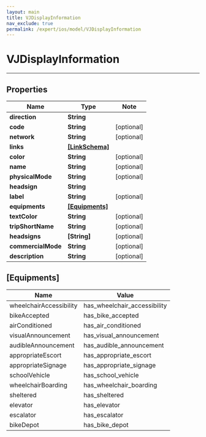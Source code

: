 ```yaml
---
layout: main
title: VJDisplayInformation
nav_exclude: true
permalink: /expert/ios/model/VJDisplayInformation
---
```


# VJDisplayInformation

---

## Properties

Name | Type | Note
---- | ---- | ----
**direction** | **String** | 
**code** | **String** | [optional] 
**network** | **String** | [optional] 
**links** | [**[LinkSchema]**](LinkSchema.md) | 
**color** | **String** | [optional] 
**name** | **String** | [optional] 
**physicalMode** | **String** | [optional] 
**headsign** | **String** | 
**label** | **String** | [optional] 
**equipments** | [**[Equipments]**](#[Equipments])
**textColor** | **String** | [optional] 
**tripShortName** | **String** | [optional] 
**headsigns** | **[String]** | [optional] 
**commercialMode** | **String** | [optional] 
**description** | **String** | [optional] 

## [Equipments]
Name | Value
---- | -----
wheelchairAccessibility | has_wheelchair_accessibility
bikeAccepted | has_bike_accepted
airConditioned | has_air_conditioned
visualAnnouncement | has_visual_announcement
audibleAnnouncement | has_audible_announcement
appropriateEscort | has_appropriate_escort
appropriateSignage | has_appropriate_signage
schoolVehicle | has_school_vehicle
wheelchairBoarding | has_wheelchair_boarding
sheltered | has_sheltered
elevator | has_elevator
escalator | has_escalator
bikeDepot | has_bike_depot

